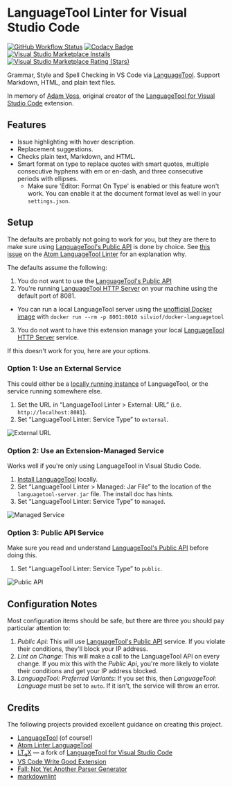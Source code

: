 # LanguageTool Linter for Visual Studio Code

<!--
NOTE: SVGs not allowed in README on extensions.
[![Node.js CI](https://github.com/davidlday/vscode-languagetool-linter/workflows/Node.js%20CI/badge.svg)](https://github.com/davidlday/vscode-languagetool-linter/actions?query=workflow%3A%22Node.js+CI%22)
-->
[![GitHub Workflow Status](https://img.shields.io/github/workflow/status/davidlday/vscode-languagetool-linter/Node.js%20CI)](https://github.com/davidlday/vscode-languagetool-linter/actions)
[![Codacy Badge](https://api.codacy.com/project/badge/Grade/1f9fb350738a438ba0d4142896733026)](https://www.codacy.com/manual/davidlday/vscode-languagetool-linter?utm_source=github.com&amp;utm_medium=referral&amp;utm_content=davidlday/vscode-languagetool-linter&amp;utm_campaign=Badge_Grade)
[![Visual Studio Marketplace Installs](https://img.shields.io/visual-studio-marketplace/i/davidlday.languagetool-linter?logo=visual-studio-code)](https://marketplace.visualstudio.com/items?itemName=davidlday.languagetool-linter)
[![Visual Studio Marketplace Rating (Stars)](https://img.shields.io/visual-studio-marketplace/stars/davidlday.languagetool-linter?logo=visual-studio-code)](https://marketplace.visualstudio.com/items?itemName=davidlday.languagetool-linter)

Grammar, Style and Spell Checking in VS Code via [LanguageTool](https://languagetool.org). Support Markdown, HTML, and plain text files.

In memory of [Adam Voss](https://github.com/adamvoss), original creator of the [LanguageTool for Visual Studio Code](https://github.com/languagetool-language-server/vscode-languagetool) extension.

## Features

* Issue highlighting with hover description.
* Replacement suggestions.
* Checks plain text, Markdown, and HTML.
* Smart format on type to replace quotes with smart quotes, multiple consecutive hyphens with em or en-dash, and three consecutive periods with ellipses.
  * Make sure 'Editor: Format On Type' is enabled or this feature won't work. You can enable it at the document format level as well in your `settings.json`.

## Setup

The defaults are probably not going to work for you, but they are there to make sure using [LanguageTool's Public API](http://wiki.languagetool.org/public-http-api) is done by choice. See [this issue](https://github.com/wysiib/linter-languagetool/issues/33) on the [Atom LanguageTool Linter](https://atom.io/packages/linter-languagetool) for an explanation why.

The defaults assume the following:

1. You do not want to use the [LanguageTool's Public API](http://wiki.languagetool.org/public-http-api)
2. You're running [LanguageTool HTTP Server](http://wiki.languagetool.org/http-server) on your machine using the default port of 8081.
  * You can run a local LanguageTool server using the [unofficial Docker image](https://github.com/silvio/docker-languagetool) with `docker run --rm -p 8001:8010 silviof/docker-languagetool`
3. You do not want to have this extension manage your local [LanguageTool HTTP Server](http://wiki.languagetool.org/http-server) service.

If this doesn't work for you, here are your options.

### Option 1: Use an External Service

This could either be a [locally running instance](https://github.com/davidlday/vscode-languagetool-linter/wiki#run-a-local-languagetool-service) of LanguageTool, or the service running somewhere else.

1. Set the URL in “LanguageTool Linter > External: URL” (i.e. `http://localhost:8081`).
1. Set “LanguageTool Linter: Service Type” to `external`.

![External URL](images/external.gif)

### Option 2: Use an Extension-Managed Service

Works well if you're only using LanguageTool in Visual Studio Code.

1. [Install LanguageTool](https://github.com/davidlday/vscode-languagetool-linter/wiki#installing-languagetool) locally.
1. Set “LanguageTool Linter > Managed: Jar File” to the location of the `languagetool-server.jar` file. The install doc has hints.
1. Set “LanguageTool Linter: Service Type” to `managed`.

![Managed Service](images/managed.gif)

### Option 3: Public API Service

Make sure you read and understand [LanguageTool's Public API](http://wiki.languagetool.org/public-http-api) before doing this.

1. Set “LanguageTool Linter: Service Type” to `public`.

![Public API](images/public.gif)

## Configuration Notes

Most configuration items should be safe, but there are three you should pay particular attention to:

1. *Public Api*: This will use [LanguageTool's Public API](http://wiki.languagetool.org/public-http-api) service. If you violate their conditions, they'll block your IP address.
2. *Lint on Change*: This will make a call to the LanguageTool API on every change. If you mix this with the *Public Api*, you're more likely to violate their conditions and get your IP address blocked.
3. *LanguageTool: Preferred Variants*: If you set this, then *LanguageTool: Language* must be set to `auto`. If it isn't, the service will throw an error.

## Credits

The following projects provided excellent guidance on creating this project.

* [LanguageTool](https://languagetool.org) (of course!)
* [Atom Linter LanguageTool](https://github.com/wysiib/linter-languagetool/)
* [LT<sub>e</sub>X](https://github.com/valentjn/vscode-ltex) — a fork of [LanguageTool for Visual Studio Code](https://github.com/languagetool-language-server/vscode-languagetool)
* [VS Code Write Good Extension](https://github.com/TravisTheTechie/vscode-write-good/)
* [Fall: Not Yet Another Parser Generator](https://github.com/matklad/fall)
* [markdownlint](https://github.com/DavidAnson/vscode-markdownlint)
